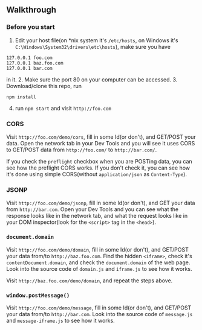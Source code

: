 ## Walkthrough

### Before you start

1. Edit your host file(on *nix system it's `/etc/hosts`, on Windows it's `C:\Windows\System32\drivers\etc\hosts`), make sure you have

  ```
  127.0.0.1 foo.com
  127.0.0.1 baz.foo.com
  127.0.0.1 bar.com
  ```
  in it.
2. Make sure the port 80 on your computer can be accessed.
3. Download/clone this repo, run

  ```
  npm install
  ```
4. run `npm start` and visit `http://foo.com`

### CORS

Visit `http://foo.com/demo/cors`, fill in some Id(or don't), and GET/POST your data. Open the network tab in your Dev Tools and you will see it uses CORS to GET/POST data from `http://foo.com/` to `http://bar.com/`.

If you check the `preflight` checkbox when you are POSTing data, you can see how the preflight CORS works. If you don't check it, you can see how it's done using simple CORS(without `application/json` as `Content-Type`).

### JSONP

Visit `http://foo.com/demo/jsonp`, fill in some Id(or don't), and GET your data from `http://bar.com`. Open your Dev Tools and you can see what the response looks like in the network tab, and what the request looks like in your DOM inspector(look for the `<script>` tag in the `<head>`).

### `document.domain`

Visit `http://foo.com/demo/domain`, fill in some Id(or don't), and GET/POST your data from/to `http://baz.foo.com`. Find the hidden `<iframe>`, check it's `contentDocument.domain`, and check the `document.domain` of the web page. Look into the source code of `domain.js` and `iframe.js` to see how it works.

Visit `http://baz.foo.com/demo/domain`, and repeat the steps above.

### `window.postMessage()`

Visit `http://foo.com/demo/message`, fill in some Id(or don't), and GET/POST your data from/to `http://bar.com`. Look into the source code of `message.js` and `message-iframe.js` to see how it works.
